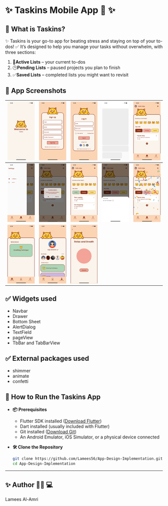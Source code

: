 #  ✨ **Taskins** Mobile App 📱  ✨


## 📝 What is Taskins?

✨ Taskins is your go-to app for beating stress and staying on top of your to-dos! ✅ It’s designed to help you manage your tasks without overwhelm, with three sections:
1. 📝**Active Lists** – your current to-dos  
2. 🕒**Pending Lists** – paused projects you plan to finish  
3. ✅**Saved Lists** – completed lists you might want to revisit  


## 📱 App Screenshots

| ![Image 1](Simulator%20Screenshot%20-%20iPhone%2013%20Pro%20Max%20-%202025-05-10%20at%2012.28.43.png) | ![Image 2](Simulator%20Screenshot%20-%20iPhone%2013%20Pro%20Max%20-%202025-05-10%20at%2012.28.46.png) | ![Image 3](Simulator%20Screenshot%20-%20iPhone%2013%20Pro%20Max%20-%202025-05-10%20at%2012.28.50.png) | ![Image 4](Simulator%20Screenshot%20-%20iPhone%2013%20Pro%20Max%20-%202025-05-10%20at%2012.29.01.png) | ![Image 5](Simulator%20Screenshot%20-%20iPhone%2013%20Pro%20Max%20-%202025-05-10%20at%2012.29.05.png) |
|---|---|---|---|---|
| ![Image 6](Simulator%20Screenshot%20-%20iPhone%2013%20Pro%20Max%20-%202025-05-10%20at%2012.29.07.png) | ![Image 7](Simulator%20Screenshot%20-%20iPhone%2013%20Pro%20Max%20-%202025-05-10%20at%2012.29.12.png) | ![Image 8](Simulator%20Screenshot%20-%20iPhone%2013%20Pro%20Max%20-%202025-05-10%20at%2012.29.16.png) | ![Image 9](Simulator%20Screenshot%20-%20iPhone%2013%20Pro%20Max%20-%202025-05-10%20at%2012.29.20.png) | ![Image 10](Simulator%20Screenshot%20-%20iPhone%2013%20Pro%20Max%20-%202025-05-10%20at%2012.29.24.png) |
| ![Image 11](Simulator%20Screenshot%20-%20iPhone%2013%20Pro%20Max%20-%202025-05-10%20at%2012.29.27.png) | ![Image 12](Simulator%20Screenshot%20-%20iPhone%2013%20Pro%20Max%20-%202025-05-10%20at%2012.29.29.png) | ![Image 13](Simulator%20Screenshot%20-%20iPhone%2013%20Pro%20Max%20-%202025-05-10%20at%2012.29.33.png) |  |  |









## ✅  Widgets used 

+ Navbar
+ Drawer
+ Bottom Sheet
+ AlertDialog
+ TextField
+ pageView
+ TbBar and TabBarView



## ✅ External packages used 

+ shimmer
+ animate
+ confetti 


## 🚀 How to Run the Taskins App

+ **📦 Prerequisites**  
  + Flutter SDK installed ([Download Flutter](https://docs.flutter.dev/get-started/install))  
  + Dart installed (usually included with Flutter)  
  + Git installed ([Download Git](https://git-scm.com/downloads))  
  + An Android Emulator, iOS Simulator, or a physical device connected  

+ **🛠️ Clone the Repository**  
  ```bash
  git clone https://github.com/Lamees56/App-Design-Implementation.git
  cd App-Design-Implementation


---

## ✨ Author 👩‍💻 💻

Lamees Al-Amri 

